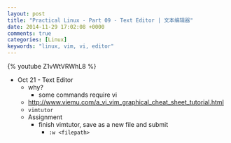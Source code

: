 ```yaml
---
layout: post
title: "Practical Linux - Part 09 - Text Editor | 文本编辑器"
date: 2014-11-29 17:02:08 +0000
comments: true
categories: [Linux]
keywords: "linux, vim, vi, editor"
---
```

{% youtube Z1vWtVRWhL8 %}
<!-- more -->
- Oct 21 - Text Editor
  - why?
    - some commands require vi
  - http://www.viemu.com/a_vi_vim_graphical_cheat_sheet_tutorial.html
  - `vimtutor`
  - Assignment
    - finish vimtutor, save as a new file and submit
      - `:w <filepath>`